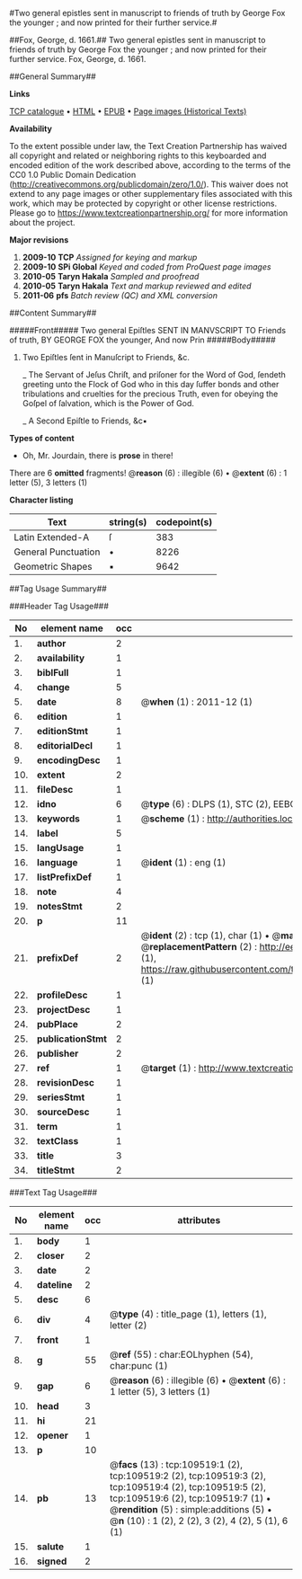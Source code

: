 #Two general epistles sent in manuscript to friends of truth by George Fox the younger ; and now printed for their further service.#

##Fox, George, d. 1661.##
Two general epistles sent in manuscript to friends of truth by George Fox the younger ; and now printed for their further service.
Fox, George, d. 1661.

##General Summary##

**Links**

[TCP catalogue](http://www.ota.ox.ac.uk/tcp/)  • 
[HTML](http://tei.it.ox.ac.uk/tcp/Texts-HTML/free/A40/A40349.html)  • 
[EPUB](http://tei.it.ox.ac.uk/tcp/Texts-EPUB/free/A40/A40349.epub) • 
[Page images (Historical Texts)](https://historicaltexts.jisc.ac.uk/eebo-23250580e)

**Availability**

To the extent possible under law, the Text Creation Partnership has waived all copyright and related or neighboring rights to this keyboarded and encoded edition of the work described above, according to the terms of the CC0 1.0 Public Domain Dedication (http://creativecommons.org/publicdomain/zero/1.0/). This waiver does not extend to any page images or other supplementary files associated with this work, which may be protected by copyright or other license restrictions. Please go to https://www.textcreationpartnership.org/ for more information about the project.

**Major revisions**

1. __2009-10__ __TCP__ *Assigned for keying and markup*
1. __2009-10__ __SPi Global__ *Keyed and coded from ProQuest page images*
1. __2010-05__ __Taryn Hakala__ *Sampled and proofread*
1. __2010-05__ __Taryn Hakala__ *Text and markup reviewed and edited*
1. __2011-06__ __pfs__ *Batch review (QC) and XML conversion*

##Content Summary##

#####Front#####
Two general Epiſtles SENT IN MANVSCRIPT TO Friends of truth, BY GEORGE FOX the younger, And now Prin
#####Body#####

1. Two Epiſtles ſent in Manuſcript to Friends, &c.

    _ The Servant of Jeſus Chriſt, and priſoner for the Word of God, ſendeth greeting unto the Flock of God who in this day ſuffer bonds and other tribulations and cruelties for the precious Truth, even for obeying the Goſpel of ſalvation, which is the Power of God.

    _ A Second Epiſtle to Friends, &c▪

**Types of content**

  * Oh, Mr. Jourdain, there is **prose** in there!

There are 6 **omitted** fragments! 
 @__reason__ (6) : illegible (6)  •  @__extent__ (6) : 1 letter (5), 3 letters (1)

**Character listing**


|Text|string(s)|codepoint(s)|
|---|---|---|
|Latin Extended-A|ſ|383|
|General Punctuation|•|8226|
|Geometric Shapes|▪|9642|

##Tag Usage Summary##

###Header Tag Usage###

|No|element name|occ|attributes|
|---|---|---|---|
|1.|__author__|2||
|2.|__availability__|1||
|3.|__biblFull__|1||
|4.|__change__|5||
|5.|__date__|8| @__when__ (1) : 2011-12 (1)|
|6.|__edition__|1||
|7.|__editionStmt__|1||
|8.|__editorialDecl__|1||
|9.|__encodingDesc__|1||
|10.|__extent__|2||
|11.|__fileDesc__|1||
|12.|__idno__|6| @__type__ (6) : DLPS (1), STC (2), EEBO-CITATION (1), OCLC (1), VID (1)|
|13.|__keywords__|1| @__scheme__ (1) : http://authorities.loc.gov/ (1)|
|14.|__label__|5||
|15.|__langUsage__|1||
|16.|__language__|1| @__ident__ (1) : eng (1)|
|17.|__listPrefixDef__|1||
|18.|__note__|4||
|19.|__notesStmt__|2||
|20.|__p__|11||
|21.|__prefixDef__|2| @__ident__ (2) : tcp (1), char (1)  •  @__matchPattern__ (2) : ([0-9\-]+):([0-9IVX]+) (1), (.+) (1)  •  @__replacementPattern__ (2) : http://eebo.chadwyck.com/downloadtiff?vid=$1&page=$2 (1), https://raw.githubusercontent.com/textcreationpartnership/Texts/master/tcpchars.xml#$1 (1)|
|22.|__profileDesc__|1||
|23.|__projectDesc__|1||
|24.|__pubPlace__|2||
|25.|__publicationStmt__|2||
|26.|__publisher__|2||
|27.|__ref__|1| @__target__ (1) : http://www.textcreationpartnership.org/docs/. (1)|
|28.|__revisionDesc__|1||
|29.|__seriesStmt__|1||
|30.|__sourceDesc__|1||
|31.|__term__|1||
|32.|__textClass__|1||
|33.|__title__|3||
|34.|__titleStmt__|2||


###Text Tag Usage###

|No|element name|occ|attributes|
|---|---|---|---|
|1.|__body__|1||
|2.|__closer__|2||
|3.|__date__|2||
|4.|__dateline__|2||
|5.|__desc__|6||
|6.|__div__|4| @__type__ (4) : title_page (1), letters (1), letter (2)|
|7.|__front__|1||
|8.|__g__|55| @__ref__ (55) : char:EOLhyphen (54), char:punc (1)|
|9.|__gap__|6| @__reason__ (6) : illegible (6)  •  @__extent__ (6) : 1 letter (5), 3 letters (1)|
|10.|__head__|3||
|11.|__hi__|21||
|12.|__opener__|1||
|13.|__p__|10||
|14.|__pb__|13| @__facs__ (13) : tcp:109519:1 (2), tcp:109519:2 (2), tcp:109519:3 (2), tcp:109519:4 (2), tcp:109519:5 (2), tcp:109519:6 (2), tcp:109519:7 (1)  •  @__rendition__ (5) : simple:additions (5)  •  @__n__ (10) : 1 (2), 2 (2), 3 (2), 4 (2), 5 (1), 6 (1)|
|15.|__salute__|1||
|16.|__signed__|2||
